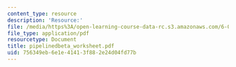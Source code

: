 ```yaml
---
content_type: resource
description: 'Resource:'
file: /media/https%3A/open-learning-course-data-rc.s3.amazonaws.com/6-004-computation-structures-spring-2017/756349eb6e1e41413f882e24d04fd77b_pipelinedbeta_worksheet.pdf
file_type: application/pdf
resourcetype: Document
title: pipelinedbeta_worksheet.pdf
uid: 756349eb-6e1e-4141-3f88-2e24d04fd77b
---
```

